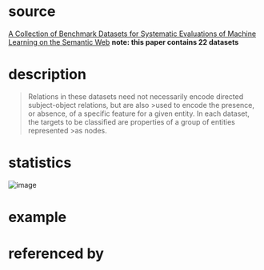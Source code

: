 # source
[A Collection of Benchmark Datasets for Systematic Evaluations of Machine Learning on the Semantic Web](https://madoc.bib.uni-mannheim.de/41308/1/Ristoski_Datasets.pdf)
**note: this paper contains 22 datasets**
# description
>Relations in these datasets need not necessarily encode directed subject-object relations, but are also >used to encode
>the presence, or absence, of a specific feature for a given
>entity. In each dataset, the targets to be classified are properties of a group of entities represented >as nodes.
# statistics
![image](https://user-images.githubusercontent.com/51369075/97096103-f029a300-1699-11eb-91e8-ac385bc8e867.png)
# example

# referenced by
